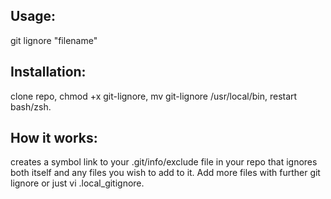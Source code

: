 ## Usage: 
git lignore "filename"
## Installation:
clone repo, chmod +x git-lignore, mv git-lignore /usr/local/bin, restart bash/zsh.
## How it works: 
creates a symbol link to your .git/info/exclude file in your repo that ignores both itself and any files you wish to add to it. Add more files with further git lignore or just vi .local_gitignore.
